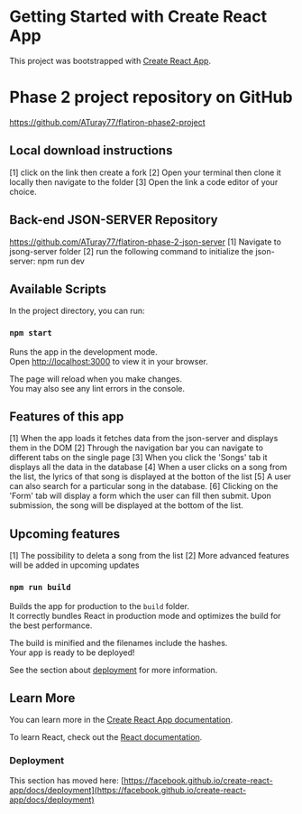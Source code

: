 # Getting Started with Create React App

This project was bootstrapped with [Create React App](https://github.com/facebook/create-react-app).

# Phase 2 project repository on GitHub
https://github.com/ATuray77/flatiron-phase2-project

## Local download instructions
[1] click on the link then create a fork 
[2] Open your terminal then clone it locally then navigate to the folder
[3] Open the link a code editor of your choice.

## Back-end JSON-SERVER Repository
https://github.com/ATuray77/flatiron-phase-2-json-server
[1] Navigate to jsong-server folder
[2] run the following command to initialize the json-server: npm run dev


## Available Scripts

In the project directory, you can run:

### `npm start`

Runs the app in the development mode.\
Open [http://localhost:3000](http://localhost:3000) to view it in your browser.

The page will reload when you make changes.\
You may also see any lint errors in the console.
## Features of this app
[1] When the app loads it fetches data from the json-server and displays them in the DOM
[2] Through the navigation bar you can navigate to different tabs on the single page
[3] When you click the 'Songs' tab it displays all the data in the database
[4] When a user clicks on a song from the list, the lyrics of that song is displayed at the botton of the list
[5] A user can also search for a particular song in the database.
[6] Clicking on the 'Form' tab will display a form which the user can fill then submit. Upon submission, the song will be displayed at the bottom of the list.


## Upcoming features
[1] The possibility to deleta a song from the list
[2] More advanced features will be added in upcoming updates

### `npm run build`

Builds the app for production to the `build` folder.\
It correctly bundles React in production mode and optimizes the build for the best performance.

The build is minified and the filenames include the hashes.\
Your app is ready to be deployed!

See the section about [deployment](https://facebook.github.io/create-react-app/docs/deployment) for more information.



## Learn More

You can learn more in the [Create React App documentation](https://facebook.github.io/create-react-app/docs/getting-started).

To learn React, check out the [React documentation](https://reactjs.org/).


### Deployment

This section has moved here: [https://facebook.github.io/create-react-app/docs/deployment](https://facebook.github.io/create-react-app/docs/deployment)

